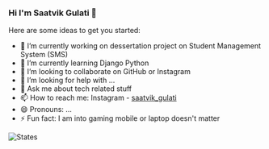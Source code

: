 ### Hi I'm Saatvik Gulati 👋

<!--
**saatvikgulati/saatvikgulati** is a ✨ _special_ ✨ repository because its `README.md` (this file) appears on your GitHub profile.-->

Here are some ideas to get you started:

- 🔭 I’m currently working on dessertation project on Student Management System (SMS)
- 🌱 I’m currently learning Django Python
- 👯 I’m looking to collaborate on GitHub or Instagram
- 🤔 I’m looking for help with ...
- 💬 Ask me about tech related stuff
- 📫 How to reach me: Instagram - [saatvik_gulati](https://www.instagram.com/saatvik_gulati/)
- 😄 Pronouns: ...
- ⚡ Fun fact: I am into gaming mobile or laptop doesn't matter

![States](https://github-readme-stats.vercel.app/api?username=saatvikgulati&&show_icons=true&title_color=f0adbe&icon_color=44bcd8&text_color=dfe8e3&bg_color=151515)
